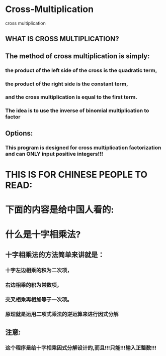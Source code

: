 # Cross-Multiplication
cross multiplication 

## WHAT IS CROSS MULTIPLICATION?

## The method of cross multiplication is simply:

### the product of the left side of the cross is the quadratic term, 
###     the product of the right side is the constant term, 
###     and the cross multiplication is equal to the first term. 
###     The idea is to use the inverse of binomial multiplication to factor

## Options:

###     This program is designed for cross multiplication factorization and can ONLY input positive integers!!!

# THIS IS FOR CHINESE PEOPLE TO READ:
# 下面的内容是给中国人看的:

# 什么是十字相乘法?

## 十字相乘法的方法简单来讲就是：

###     十字左边相乘的积为二次项，
###     右边相乘的积为常数项，
###     交叉相乘再相加等于一次项。
###     原理就是运用二项式乘法的逆运算来进行因式分解

## 注意:

###     这个程序是给十字相乘因式分解设计的,而且!!!只能!!!输入正整数!!!
